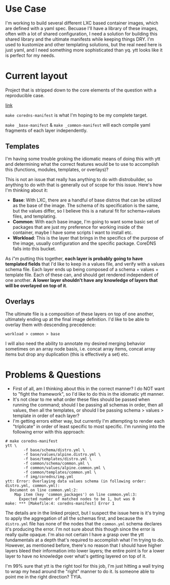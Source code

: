 # Use Case

I'm working to build several different LXC based container images, which are
defined with a yaml spec. Becuase I'll have a library of these images, often
with a lot of shared configuration, I need a solution for building this shared
library and the ultimate manifests while keeping things DRY. I'm used to
kustomize and other templating solutions, but the real need here is just yaml,
and I need something more sophisticated than yq. ytt looks like it is perfect
for my needs.

# Current layout

Project that is stripped down to the core elements of the question with a
reproducible case.

[link](https://github.com/eriknelson/ytt-debug)

`make coredns-manifest` is what I'm hoping to be my complete target.

`make _base-manifest` & `make _common-manifest` will each compile yaml fragments
of each layer independently.

## Templates

I'm having some trouble groking the idiomatic means of doing this with ytt
and determining what the correct features would be to use to accomplish this
(functions, modules, templates, or overlays)?

This is not an issue that really has anything to do with distrobuilder, so
anything to do with that is generally out of scope for this issue. Here's
how I'm thinking about it:

* **Base**: With LXC, there are a handful of base distros that can be utilized as the
base of the image. The schema of its specification is the same, but the values
differ, so I believe this is a natural fit for schema+values files, and
templating.
* **Common**: With each base image, I'm going to want some basic set of packages that are
just my preference for working inside of the container, maybe I have some
scripts I want to install etc.
* **Workload**: This is the layer that brings in the specifics of the purpose
of the image, usually configuration and the specific package. CoreDNS falls
into this bucket.

As i"m putting this together, **each layer is probably going to have templated
fields** that I'd like to keep in a values file, and verify with a values
schema file. Each layer ends up being composed of a schema + values + template
file. Each of these can, and should get rendered independent of one
another. **A lower layer shouldn't have any knowledge of layers that will
be overlayed on top of it**.

## Overlays

The ultimate file is a composition of these layers on top of one another,
ultimately ending up at the final image definition. I'd like to be able to
overlay them with descending precedence:

`workload > common > base`

I will also need the ability to annotate my desired merging behavior sometimes
on an array node basis, i.e. concat array items, concat array items but drop
any duplication (this is effectively a set) etc.

# Problems & Questions

* First of all, am I thinking about this in the correct manner? I do NOT want
to "fight the framework", so I'd like to do this in the idiomatic ytt manner.
* It's not clear to me what order these files should be passed when running
the command; should I be passing all schemas in order, then all values, then
all the templates, or should I be passing schema > values > template in order
of each layer?
* I'm getting errors either way, but currently I'm attempting to render each
"triplicate" in order of least specific to most specific. I'm running into
the following error with this approach:

```
# make coredns-manifest
ytt \
        -f base/schema/distro.yml \
        -f base/values/alpine.distro.yml \
        -f base/templates/distro.yml \
        -f common/schema/common.yml \
        -f common/values/alpine.common.yml \
        -f common/templates/common.yml \
        -f img/coredns/img.yml
ytt: Error: Overlaying data values schema (in following order: distro.yml, common.yml):
  Document on line common.yml:2:
    Map item (key 'common_packages') on line common.yml:3:
      Expected number of matched nodes to be 1, but was 0
make: *** [Makefile:4: coredns-manifest] Error 1

```

The details are in the linked project, but I suspect the issue here is it's
trying to apply the aggregation of all the schemas first, and because the
`distro.yml` file has none of the nodes that the `common.yml` schema declares
it's producing the error. I'm not sure about this though since the error
is really quite opaque. I'm also not certain I have a grasp over the ytt
fundamentals at a depth that's required to accomplish what I'm trying to do.
However, as mentioned before, there's no reason that I should have higher layers
bleed their information into lower layers; the entire point is for a lower
layer to have no knowledge over what's getting layered on top of it.

I'm 99% sure that ytt is the right tool for this job, I'm just hitting a wall
trying to wrap my head around the "right" manner to do it. Is someone able
to point me in the right direction? TYIA.
